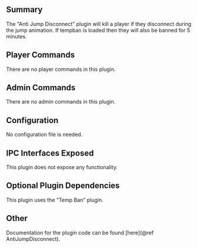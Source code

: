 ## Summary
The "Anti Jump Disconnect" plugin will kill a player if they disconnect during the jump animation. If tempban is loaded then they will also be banned for 5 minutes.

## Player Commands
There are no player commands in this plugin.

## Admin Commands
There are no admin commands in this plugin.

## Configuration
No configuration file is needed.

## IPC Interfaces Exposed
This plugin does not expose any functionality.

## Optional Plugin Dependencies
This plugin uses the "Temp Ban" plugin.

## Other
Documentation for the plugin code can be found [here](@ref AntiJumpDisconnect).